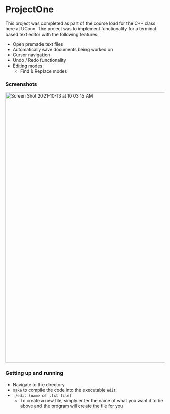 # ProjectOne
This project was completed as part of the course load for the C++ class here at UConn. The project was to implement functionality for a terminal based text editor with the following features:
- Open premade text files
- Automatically save documents being worked on
- Cursor navigation
- Undo / Redo functionality
- Editing modes
  - Find & Replace modes

### Screenshots
<img width="851" alt="Screen Shot 2021-10-13 at 10 03 15 AM" src="https://user-images.githubusercontent.com/14151831/137148539-1fa838ac-bf86-4822-9942-0dcfd5bc9853.png">

### Getting up and running
- Navigate to the directory
- `make` to compile the code into the executable `edit`
- `./edit (name of .txt file)`
  - To create a new file, simply enter the name of what you want it to be above and the program will create the file for you
